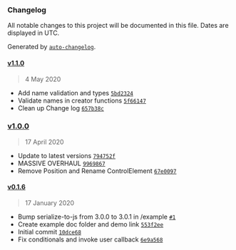 ### Changelog

All notable changes to this project will be documented in this file. Dates are displayed in UTC.

Generated by [`auto-changelog`](https://github.com/CookPete/auto-changelog).

#### [v1.1.0](https://github.com/The-Speck/query-builder-ts/compare/v1.1.0...v1.1.0)

> 4 May 2020

- Add name validation and types [`5bd2324`](https://github.com/The-Speck/query-builder-ts/commit/5bd232478ece6460a093ef7b27b694a6a210daff)
- Validate names in creator functions [`5f66147`](https://github.com/The-Speck/query-builder-ts/commit/5f661473cf2c638aca8ab0d5ffa467f503ededa2)
- Clean up Change log [`657b38c`](https://github.com/The-Speck/query-builder-ts/commit/657b38c3059fdcb8336ce1741f8140262bbb6a71)

### [v1.0.0](https://github.com/The-Speck/query-builder-ts/compare/v0.1.6...v1.0.0)

> 17 April 2020

- Update to latest versions [`794752f`](https://github.com/The-Speck/query-builder-ts/commit/794752f179547e54abf29fd31e1a29b06d27288c)
- MASSIVE OVERHAUL [`9969867`](https://github.com/The-Speck/query-builder-ts/commit/99698673159031f2d49a8ccab3f0a02ddb92427b)
- Remove Position and Rename ControlElement [`67e0097`](https://github.com/The-Speck/query-builder-ts/commit/67e0097926bcab3a183c626cd37ca77a436c6833)

#### [v0.1.6](https://github.com/The-Speck/query-builder-ts/compare/v0.1.5...v0.1.6)

> 17 January 2020

- Bump serialize-to-js from 3.0.0 to 3.0.1 in /example [`#1`](https://github.com/The-Speck/query-builder-ts/pull/1)
- Create example doc folder and demo link [`553f2ee`](https://github.com/The-Speck/query-builder-ts/commit/553f2eee95aa04d4c24236b7620771c6f39f9f7d)
- Initial commit [`10dce68`](https://github.com/The-Speck/query-builder-ts/commit/10dce6812df6265b7f1d9d62ec926eaad740adf9)
- Fix conditionals and invoke user callback [`6e9a568`](https://github.com/The-Speck/query-builder-ts/commit/6e9a5687d23091e11b6997bd243745ab1bdc851f)
